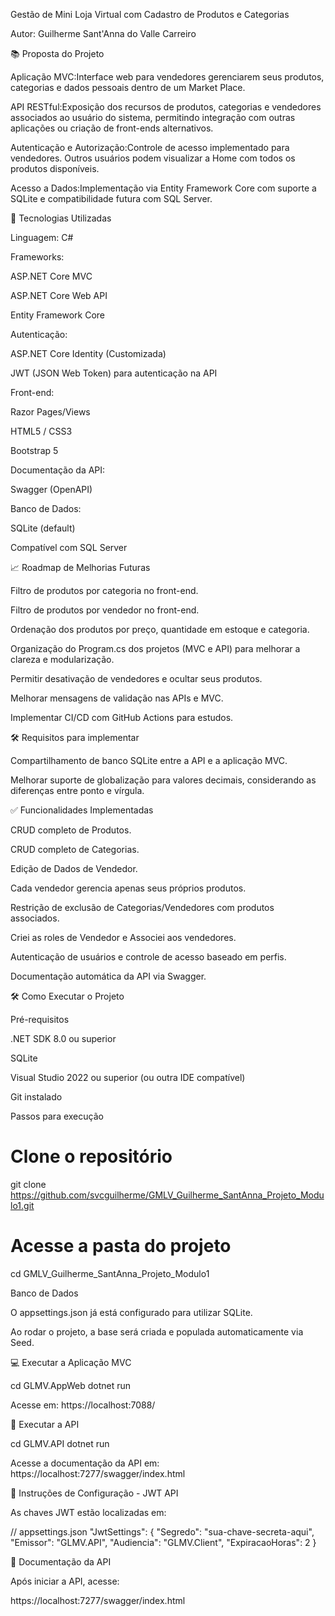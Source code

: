 Gestão de Mini Loja Virtual com Cadastro de Produtos e Categorias

Autor: Guilherme Sant'Anna do Valle Carreiro

📚 Proposta do Projeto

Aplicação MVC:Interface web para vendedores gerenciarem seus produtos, categorias e dados pessoais dentro de um Market Place.

API RESTful:Exposição dos recursos de produtos, categorias e vendedores associados ao usuário do sistema, permitindo integração com outras aplicações ou criação de front-ends alternativos.

Autenticação e Autorização:Controle de acesso implementado para vendedores. Outros usuários podem visualizar a Home com todos os produtos disponíveis.

Acesso a Dados:Implementação via Entity Framework Core com suporte a SQLite e compatibilidade futura com SQL Server.

🚀 Tecnologias Utilizadas

Linguagem: C#

Frameworks:

ASP.NET Core MVC

ASP.NET Core Web API

Entity Framework Core

Autenticação:

ASP.NET Core Identity (Customizada)

JWT (JSON Web Token) para autenticação na API

Front-end:

Razor Pages/Views

HTML5 / CSS3

Bootstrap 5

Documentação da API:

Swagger (OpenAPI)

Banco de Dados:

SQLite (default)

Compatível com SQL Server

📈 Roadmap de Melhorias Futuras

Filtro de produtos por categoria no front-end.

Filtro de produtos por vendedor no front-end.

Ordenação dos produtos por preço, quantidade em estoque e categoria.

Organização do Program.cs dos projetos (MVC e API) para melhorar a clareza e modularização.

Permitir desativação de vendedores e ocultar seus produtos.

Melhorar mensagens de validação nas APIs e MVC.

Implementar CI/CD com GitHub Actions para estudos.

🛠️ Requisitos para implementar

Compartilhamento de banco SQLite entre a API e a aplicação MVC.

Melhorar suporte de globalização para valores decimais, considerando as diferenças entre ponto e vírgula.

✅ Funcionalidades Implementadas

CRUD completo de Produtos.

CRUD completo de Categorias.

Edição de Dados de Vendedor.

Cada vendedor gerencia apenas seus próprios produtos.

Restrição de exclusão de Categorias/Vendedores com produtos associados.

Criei as roles de Vendedor e Associei aos vendedores.

Autenticação de usuários e controle de acesso baseado em perfis.

Documentação automática da API via Swagger.

🛠️ Como Executar o Projeto

Pré-requisitos

.NET SDK 8.0 ou superior

SQLite

Visual Studio 2022 ou superior (ou outra IDE compatível)

Git instalado

Passos para execução

# Clone o repositório
git clone https://github.com/svcguilherme/GMLV_Guilherme_SantAnna_Projeto_Modulo1.git

# Acesse a pasta do projeto
cd GMLV_Guilherme_SantAnna_Projeto_Modulo1

Banco de Dados

O appsettings.json já está configurado para utilizar SQLite.

Ao rodar o projeto, a base será criada e populada automaticamente via Seed.

💻 Executar a Aplicação MVC

cd GLMV.AppWeb
dotnet run

Acesse em: https://localhost:7088/

📡 Executar a API

cd GLMV.API
dotnet run

Acesse a documentação da API em: https://localhost:7277/swagger/index.html

🔑 Instruções de Configuração - JWT API

As chaves JWT estão localizadas em:

// appsettings.json
"JwtSettings": {
  "Segredo": "sua-chave-secreta-aqui",
  "Emissor": "GLMV.API",
  "Audiencia": "GLMV.Client",
  "ExpiracaoHoras": 2
}

📄 Documentação da API

Após iniciar a API, acesse:

https://localhost:7277/swagger/index.html
